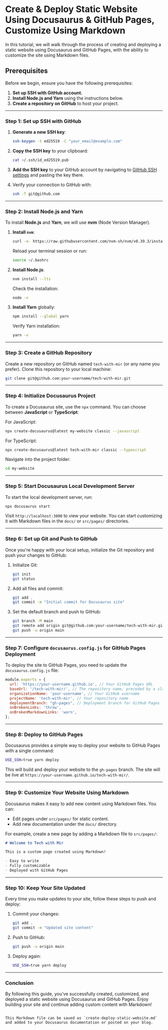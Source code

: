 # Create & Deploy Static Website Using Docusaurus & GitHub Pages, Customize Using Markdown

In this tutorial, we will walk through the process of creating and deploying a static website using Docusaurus and GitHub Pages, with the ability to customize the site using Markdown files.

## Prerequisites

Before we begin, ensure you have the following prerequisites:
1. **Set up SSH with GitHub account.**
2. **Install Node.js and Yarn** using the instructions below.
3. **Create a repository on GitHub** to host your project.

---

### Step 1: Set up SSH with GitHub

1. **Generate a new SSH key**:

    ```bash
    ssh-keygen -t ed25519 -C "your_email@example.com"
    ```

2. **Copy the SSH key** to your clipboard:

    ```bash
    cat ~/.ssh/id_ed25519.pub
    ```

3. **Add the SSH key** to your GitHub account by navigating to [GitHub SSH settings](https://github.com/settings/keys) and pasting the key there.

4. Verify your connection to GitHub with:

    ```bash
    ssh -T git@github.com
    ```

---

### Step 2: Install Node.js and Yarn

To install **Node.js** and **Yarn**, we will use **nvm** (Node Version Manager).

1. **Install `nvm`**:

    ```bash
    curl -o- https://raw.githubusercontent.com/nvm-sh/nvm/v0.39.3/install.sh | bash
    ```

    Reload your terminal session or run:

    ```bash
    source ~/.bashrc
    ```

2. **Install Node.js**:

    ```bash
    nvm install --lts
    ```

    Check the installation:

    ```bash
    node -v
    ```

3. **Install Yarn** globally:

    ```bash
    npm install --global yarn
    ```

    Verify Yarn installation:

    ```bash
    yarn -v
    ```

---

### Step 3: Create a GitHub Repository

Create a new repository on GitHub named `tech-with-mir` (or any name you prefer). Clone this repository to your local machine:

```bash
git clone git@github.com:your-username/tech-with-mir.git
```

---

### Step 4: Initialize Docusaurus Project

To create a Docusaurus site, use the `npx` command. You can choose between **JavaScript** or **TypeScript**:

For JavaScript:

```bash
npx create-docusaurus@latest my-website classic --javascript
```

For TypeScript:

```bash
npx create-docusaurus@latest tech-with-mir classic --typescript
```

Navigate into the project folder:

```bash
cd my-website
```

---

### Step 5: Start Docusaurus Local Development Server

To start the local development server, run:

```bash
npx docusaurus start
```

Visit `http://localhost:3000` to view your website. You can start customizing it with Markdown files in the `docs/` or `src/pages/` directories.

---

### Step 6: Set up Git and Push to GitHub

Once you're happy with your local setup, initialize the Git repository and push your changes to GitHub:

1. Initialize Git:

    ```bash
    git init
    git status
    ```

2. Add all files and commit:

    ```bash
    git add .
    git commit -m "Initial commit for Docusaurus site"
    ```

3. Set the default branch and push to GitHub:

    ```bash
    git branch -M main
    git remote add origin git@github.com:your-username/tech-with-mir.git
    git push -u origin main
    ```

---

### Step 7: Configure `docusaurus.config.js` for GitHub Pages Deployment

To deploy the site to GitHub Pages, you need to update the `docusaurus.config.js` file:

```javascript
module.exports = {
  url: 'https://your-username.github.io', // Your GitHub Pages URL
  baseUrl: '/tech-with-mir/', // The repository name, preceded by a slash
  organizationName: 'your-username', // Your GitHub username
  projectName: 'tech-with-mir', // Your repository name
  deploymentBranch: "gh-pages", // Deployment branch for GitHub Pages
  onBrokenLinks: 'throw',
  onBrokenMarkdownLinks: 'warn',
};
```

---

### Step 8: Deploy to GitHub Pages

Docusaurus provides a simple way to deploy your website to GitHub Pages with a single command:

```bash
USE_SSH=true yarn deploy
```

This will build and deploy your website to the `gh-pages` branch. The site will be live at `https://your-username.github.io/tech-with-mir/`.

---

### Step 9: Customize Your Website Using Markdown

Docusaurus makes it easy to add new content using Markdown files. You can:

- Edit pages under `src/pages/` for static content.
- Add new documentation under the `docs/` directory.

For example, create a new page by adding a Markdown file to `src/pages/`:

```markdown
# Welcome to Tech with Mir

This is a custom page created using Markdown!

- Easy to write
- Fully customizable
- Deployed with GitHub Pages
```

---

### Step 10: Keep Your Site Updated

Every time you make updates to your site, follow these steps to push and deploy:

1. Commit your changes:

    ```bash
    git add .
    git commit -m "Updated site content"
    ```

2. Push to GitHub:

    ```bash
    git push -u origin main
    ```

3. Deploy again:

    ```bash
    USE_SSH=true yarn deploy
    ```

---

### Conclusion

By following this guide, you’ve successfully created, customized, and deployed a static website using Docusaurus and GitHub Pages. Enjoy building your site and continue adding custom content with Markdown!
```

This Markdown file can be saved as `create-deploy-static-website.md` and added to your Docusaurus documentation or posted on your blog.
